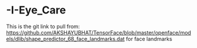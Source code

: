# -I-Eye_Care

This is the git link to pull from: https://github.com/AKSHAYUBHAT/TensorFace/blob/master/openface/models/dlib/shape_predictor_68_face_landmarks.dat for face landmarks
